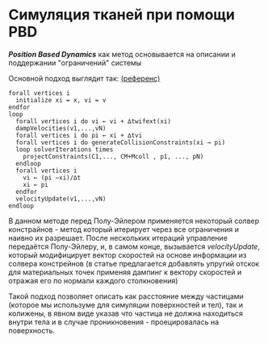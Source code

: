 # Симуляция тканей при помощи PBD

***Position Based Dynamics*** как метод основывается на описании и поддержании "ограничений" системы

Основной подход выглядит так: [(референс)](https://matthias-research.github.io/pages/publications/posBasedDyn.pdf)

```
forall vertices i
  initialize xi = x, vi = v
endfor
loop
  forall vertices i do vi ← vi + ∆twifext(xi)
  dampVelocities(v1,...,vN)
  forall vertices i do pi ← xi + ∆tvi
  forall vertices i do generateCollisionConstraints(xi → pi)
  loop solverIterations times
    projectConstraints(C1,..., CM+Mcoll , p1, ..., pN)
  endloop
  forall vertices i
    vi ← (pi −xi)/∆t
    xi ← pi
  endfor
  velocityUpdate(v1,...,vN)
endloop
```

В данном методе перед Полу-Эйлером применяется некоторый солвер констрайнов - метод который итерирует через все ограничения и наивно их разрешает. 
После нескольких итераций управление передаётся Полу-Эйлеру, и, в самом конце, вызывается *velocityUpdate*, который модифицирует вектор скоростей
на основе информации из солвера констрейнов (в статье предлагается добавлять упругий отскок для материальных точек применяя дампинг к вектору скоростей и отражая его по нормали каждого столкновения)

Такой подход позволяет описать как расстояние между частицами (которое мы используме для симуляции поверхностей и тел), так и колижены, в явном
виде указав что частица не должна находиться внутри тела и в случае проникновения - проецировалась на поверхность.
